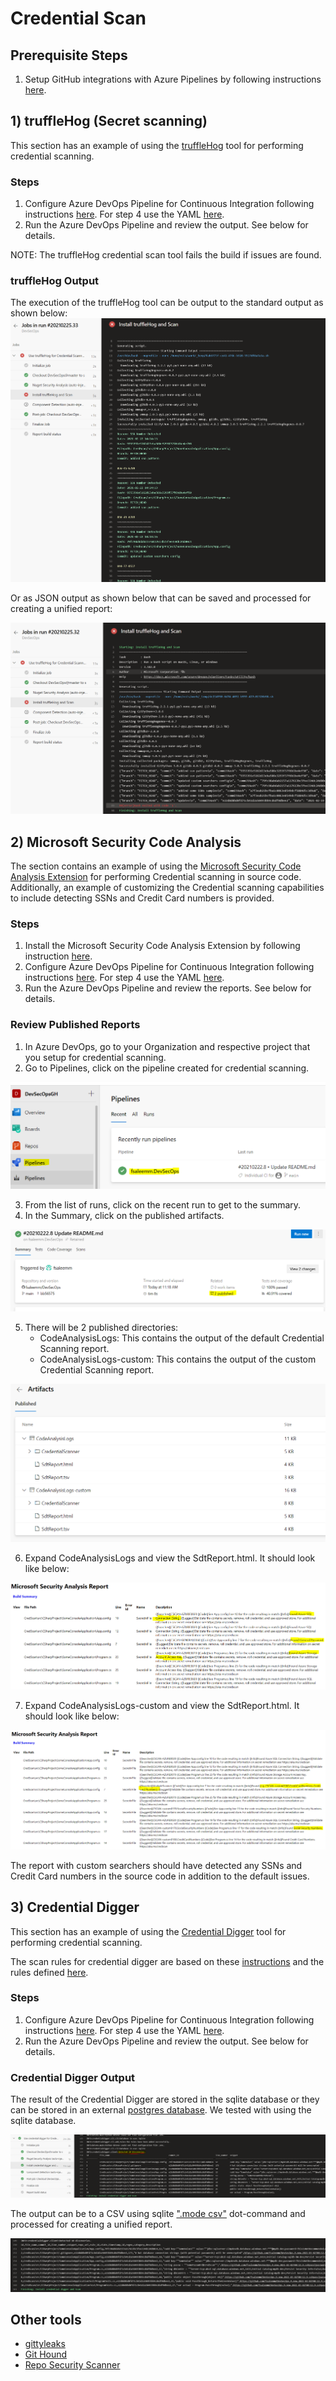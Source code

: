 # Credential Scan

## Prerequisite Steps

1) Setup GitHub integrations with Azure Pipelines by following instructions [here](https://www.azuredevopslabs.com/labs/vstsextend/github-azurepipelines/#task-1-installing-azure-pipelines-from-github-marketplace).

## 1) truffleHog (Secret scanning)

This section has an example of using the [truffleHog](https://github.com/dxa4481/truffleHog/tree/dev) tool for performing credential scanning.

### Steps

1) Configure Azure DevOps Pipeline for Continuous Integration following instructions [here](https://www.azuredevopslabs.com/labs/vstsextend/github-azurepipelines/#task-2-configuring-a-continuous-integration-pipeline). For step 4 use the YAML [here](https://github.com/fsaleemm/DevSecOps/blob/main/azure-pipelines-truffleHog.yml).
2) Run the Azure DevOps Pipeline and review the output. See below for details.

NOTE: The truffleHog credential scan tool fails the build if issues are found.

### truffleHog Output

The execution of the truffleHog tool can be output to the standard output as shown below:
![](https://github.com/fsaleemm/DevSecOps/blob/main/CredScan/images/ss6.PNG)

Or as JSON output as shown below that can be saved and processed for creating a unified report:

![](https://github.com/fsaleemm/DevSecOps/blob/main/CredScan/images/ss7.PNG)

## 2) Microsoft Security Code Analysis

The section contains an example of using the [Microsoft Security Code Analysis Extension](https://docs.microsoft.com/en-us/azure/security/develop/security-code-analysis-overview) for performing Credential scanning in source code. Additionally, an example of customizing the Credential scanning capabilities to include detecting SSNs and Credit Card numbers is provided. 

### Steps

1) Install the Microsoft Security Code Analysis Extension by following instruction [here](https://docs.microsoft.com/en-us/azure/security/develop/security-code-analysis-onboard#onboarding-the-microsoft-security-code-analysis-extension).
2) Configure Azure DevOps Pipeline for Continuous Integration following instructions [here](https://www.azuredevopslabs.com/labs/vstsextend/github-azurepipelines/#task-2-configuring-a-continuous-integration-pipeline). For step 4 use the YAML [here](https://github.com/fsaleemm/DevSecOps/blob/main/azure-pipelines.yml).
3) Run the Azure DevOps Pipeline and review the reports. See below for details.

### Review Published Reports

1) In Azure DevOps, go to your Organization and respective project that you setup for credential scanning.
2) Go to Pipelines, click on the pipeline created for credential scanning.

![](https://github.com/fsaleemm/DevSecOps/blob/main/CredScan/images/ss1.PNG)

3) From the list of runs, click on the recent run to get to the summary.
4) In the Summary, click on the published artifacts.

![](https://github.com/fsaleemm/DevSecOps/blob/main/CredScan/images/ss2.PNG)

5) There will be 2 published directories:
    - CodeAnalysisLogs: This contains the output of the default Credential Scanning report.
    - CodeAnalysisLogs-custom: This contains the output of the custom Credential Scanning report.

![](https://github.com/fsaleemm/DevSecOps/blob/main/CredScan/images/ss3.PNG)

6) Expand CodeAnalysisLogs and view the SdtReport.html. It should look like below:

![](https://github.com/fsaleemm/DevSecOps/blob/main/CredScan/images/ss4.PNG)

7) Expand CodeAnalysisLogs-custom and view the SdtReport.html. It should look like below:

![](https://github.com/fsaleemm/DevSecOps/blob/main/CredScan/images/ss5.PNG)

The report with custom searchers should have detected any SSNs and Credit Card numbers in the source code in addition to the default issues.

## 3) Credential Digger

This section has an example of using the [Credential Digger](https://github.com/SAP/credential-digger) tool for performing credential scanning.

The scan rules for credential digger are based on these [instructions](https://github.com/SAP/credential-digger#add-rules) and the rules defined [here](https://github.com/SAP/credential-digger/blob/main/ui/backend/rules.yml).

### Steps

1) Configure Azure DevOps Pipeline for Continuous Integration following instructions [here](https://www.azuredevopslabs.com/labs/vstsextend/github-azurepipelines/#task-2-configuring-a-continuous-integration-pipeline). For step 4 use the YAML [here](https://github.com/fsaleemm/DevSecOps/blob/main/azure-pipelines-credential-digger.yml).
2) Run the Azure DevOps Pipeline and review the output. See below for details.

### Credential Digger Output

The result of the Credential Digger are stored in the sqlite database or they can be stored in an external [postgres database](https://github.com/SAP/credential-digger#external-postgres-database). We tested with using the sqlite database.

![](https://github.com/fsaleemm/DevSecOps/blob/main/CredScan/images/ss8.PNG)

The output can be to a CSV using sqlite [".mode csv"](https://www.w3resource.com/sqlite/sqlite-dot-commands.php#mode) dot-command and processed for creating a unified report.

![](https://github.com/fsaleemm/DevSecOps/blob/main/CredScan/images/ss9.PNG)

## Other tools

- [gittyleaks](https://github.com/kootenpv/gittyleaks)
- [Git Hound](https://github.com/ezekg/git-hound)
- [Repo Security Scanner](https://github.com/UKHomeOffice/repo-security-scanner)